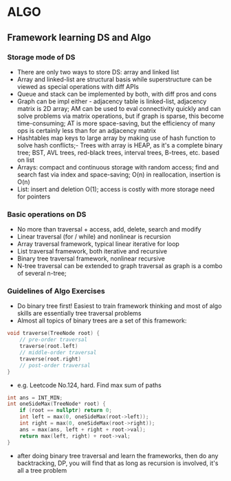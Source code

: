# ALGO

## Framework learning DS and Algo

### Storage mode of DS

- There are only two ways to store DS: array and linked list
- Array and linked-list are structural basis while superstructure can be viewed as special operations with diff APIs
- Queue and stack can be implemented by both, with diff pros and cons
- Graph can be impl either - adjacency table is linked-list, adjacency matrix is 2D array; AM can be used to eval connectivity quickly and can solve problems via matrix operations, but if graph is sparse, this become time-consuming; AT is more space-saving, but the efficiency of many ops is certainly less than for an adjacency matrix
- Hashtables map keys to large array by making use of hash function to solve hash conflicts;- Trees with array is HEAP, as it's a complete binary tree; BST, AVL trees, red-black trees, interval trees, B-trees, etc. based on list
- Arrays: compact and continuous storage with random access; find and search fast via index and space-saving; O(n) in reallocation, insertion is O(n)
- List: insert and deletion O(1); access is costly with more storage need for pointers

### Basic operations on DS

- No more than traversal + access, add, delete, search and modify
- Linear traversal (for / while) and nonlinear is recursion
- Array traversal framework, typical linear iterative for loop
- List traversal framework, both iterative and recursive
- Binary tree traversal framework, nonlinear recursive
- N-tree traversal can be extended to graph traversal as graph is a combo of several n-tree;

### Guidelines of Algo Exercises

- Do binary tree first! Easiest to train framework thinking and most of algo skills are essentially tree traversal problems
- Almost all topics of binary trees are a set of this framework:

```c
void traverse(TreeNode root) {
    // pre-order traversal
    traverse(root.left)
    // middle-order traversal
    traverse(root.right)
    // post-order traversal
}
```

- e.g. Leetcode No.124, hard. Find max sum of paths

```c
int ans = INT_MIN;
int oneSideMax(TreeNode* root) {
    if (root == nullptr) return 0;
    int left = max(0, oneSideMax(root->left));
    int right = max(0, oneSideMax(root->right));
    ans = max(ans, left + right + root->val);
    return max(left, right) + root->val;
}
```

- after doing binary tree traversal and learn the frameworks, then do any backtracking, DP, you will find that as long as recursion is involved, it's all a tree problem
